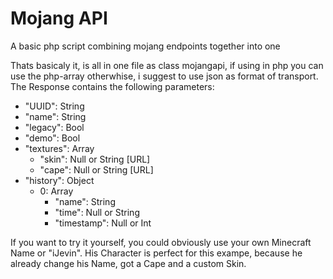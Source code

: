 # Mojang API

A basic php script combining mojang endpoints together into one

Thats basicaly it, is all in one file as class mojangapi, if using in php you can use the php-array otherwhise, i suggest to use json as format of transport.
The Response contains the following parameters:

* "UUID": String
* "name": String
* "legacy": Bool
* "demo": Bool
* "textures": Array
  * "skin": Null or String [URL]
  * "cape": Null or String [URL]
* "history": Object
  * 0: Array
    * "name": String
    * "time": Null or String
    * "timestamp": Null or Int

If you want to try it yourself, you could obviously use your own Minecraft Name or "iJevin". His Character is perfect for this exampe, because he already change his Name, got a Cape and a custom Skin.
